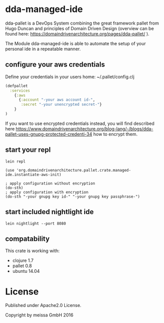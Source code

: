 # dda-managed-ide
dda-pallet is a DevOps System combining the great framework pallet from Hugo Duncan and principles of Domain Driven Design (overview can be found here: https://domaindrivenarchitecture.org/pages/dda-pallet/ ).

The Module dda-managed-ide is able to automate the setup of your personal ide in a repeatable manner.

## configure your aws credentials
Define your credentials in your users home:
~/.pallet/config.clj

```clojure
(defpallet
  :services
    {:aws
      {:account "-your aws account id-",
       :secret "-your unencrypted secret-"}
    }
)
```

If you want to use encrypted credentials instead, you will find described here https://www.domaindrivenarchitecture.org/blog-lang/-/blogs/dda-pallet-uses-gnupg-protected-credenti-34 how to encrypt them.

## start your repl
```
lein repl
```

```
(use 'org.domaindrivenarchitecture.pallet.crate.managed-ide.instantiate-aws-init)

; apply configuration without encryption
(do-sth)
; apply configuration with encryption
(do-sth "-your gnupg key id-" "-your gnupg key passphrase-")
```

## start included nightlight ide
```
lein nightlight --port 8080
```

## compatability
This crate is working with:
 * clojure 1.7
 * pallet 0.8
 * ubuntu 14.04

# License
Published under Apache2.0 License.

Copyright by meissa GmbH 2016
